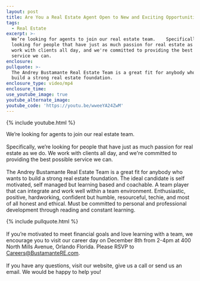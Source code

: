```yaml
---
layout: post
title: Are You a Real Estate Agent Open to New and Exciting Opportunities?
tags:
  - Real Estate
excerpt: >-
  We’re looking for agents to join our real estate team.    Specifically, we’re
  looking for people that have just as much passion for real estate as we do. We
  work with clients all day, and we're committed to providing the best possible
  service we can.
enclosure:
pullquote: >-
  The Andrey Bustamante Real Estate Team is a great fit for anybody who wants to
  build a strong real estate foundation.
enclosure_type: video/mp4
enclosure_time:
use_youtube_image: true
youtube_alternate_image:
youtube_code: 'https://youtu.be/wweeYA24ZwM'
---
```



{% include youtube.html %}

We’re looking for agents to join our real estate team. &nbsp;<br><br>Specifically, we’re looking for people that have just as much passion for real estate as we do. We work with clients all day, and we're committed to providing the best possible service we can.<br><br>The Andrey Bustamante Real Estate Team is a great fit for anybody who wants to build a strong real estate foundation. The ideal candidate is self motivated, self managed but learning based and coachable. A team player that can integrate and work well within a team environment. Enthusiastic, positive, hardworking, confident but humble, resourceful, techie, and most of all honest and ethical. Must be committed to personal and professional development through reading and constant learning.

{% include pullquote.html %}<br><br>If you’re motivated to meet financial goals and love learning with a team, we encourage you to visit our career day on December 8th from 2-4pm at 400 North Mills Avenue, Orlando Florida. Please RSVP to Careers@BustamanteRE.com.<br><br>If you have any questions, visit our website, give us a call or send us an email. We would be happy to help you!
